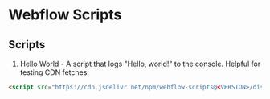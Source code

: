# Webflow Scripts

## Scripts

1. Hello World - A script that logs "Hello, world!" to the console. Helpful for
   testing CDN fetches.

```html
<script src="https://cdn.jsdelivr.net/npm/webflow-scripts@<VERSION>/dist/hello-world/index.js"></script>
```
